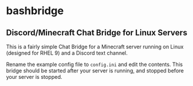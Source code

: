 # bashbridge

## Discord/Minecraft Chat Bridge for Linux Servers

This is a fairly simple Chat Bridge for a Minecraft server running on Linux (designed for RHEL 9) and a Discord text channel.

Rename the example config file to `config.ini` and edit the contents. This bridge should be started after your server is running, and stopped before your server is stopped.
